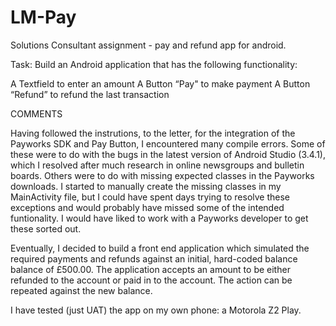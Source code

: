 # LM-Pay
Solutions Consultant assignment - pay and refund app for android.

Task: Build an Android application that has the following functionality:

A Textfield to enter an amount
A Button “Pay" to make payment
A Button “Refund” to refund the last transaction



COMMENTS

Having followed the instrutions, to the letter, for the integration of the Payworks SDK and Pay Button, I encountered many compile errors. Some of these were to do with the bugs in the latest version of Android Studio (3.4.1), which I resolved after much research in online newsgroups and bulletin boards. Others were to do with missing expected classes in the Payworks downloads. I started to manually create the missing classes in my MainActivity file, but I could have spent days trying to resolve these exceptions and would probably have missed some of the intended funtionality. I would have liked to work with a Payworks developer to get these sorted out. 

Eventually, I decided to build a front end application which simulated the required payments and refunds against an initial, hard-coded balance balance of £500.00. The application accepts an amount to be either refunded to the account or paid in to the account. The action can be repeated against the new balance.

I have tested (just UAT) the app on my own phone: a Motorola Z2 Play.
